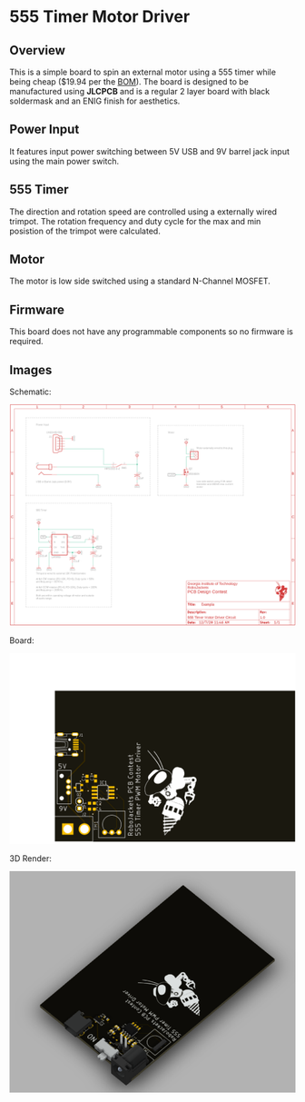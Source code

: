 # 555 Timer Motor Driver

## Overview

This is a simple board to spin an external motor using a 555 timer while being  cheap ($19.94 per the [BOM](BOM.csv)). The board is designed to be manufactured using **JLCPCB** and is a regular 2 layer board with black soldermask and an ENIG finish for aesthetics.

## Power Input

It features input power switching between 5V USB and 9V barrel jack input using the main power switch.

## 555 Timer

The direction and rotation speed are controlled using a externally wired trimpot. The rotation frequency and duty cycle for the max and min posistion of the trimpot were calculated.

## Motor

The motor is low side switched using a standard N-Channel MOSFET.

## Firmware

This board does not have any programmable components so no firmware is required.

## Images

Schematic:

![Board](Example_Schematic.png)

Board:

![Board](Example_Board.png)

3D Render:

![3D Render](Example_Render.png)
